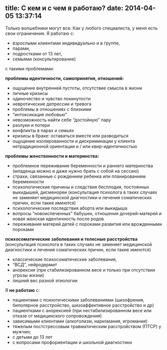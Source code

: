 title: С кем и с чем я работаю?
date: 2014-04-05 13:37:14
---
Только волшебники могут все. Как у любого специалиста, у меня есть свои ограничения. Я работаю с:

* взрослыми клиентами индивидуально и в группе,
* парами,
* подростками от 13 лет,
* семьями (консультирование)

с такими проблемами:

**проблемы идентичности, самопринятия, отношений:**
* ощущение внутренней пустоты, отсутствие смысла в жизни
* личные кризисы
* одиночество и чувство покинутости
* невротические депрессии и тревога
* проблемы в отношениях с близкими
* “интоксикация любовью”
* невозможность найти себе “достойную” пару
* разлуки и потери
* конфликты в парах и семьях
* кризисы в браке: оставаться вместе или разводиться
* ощущение изолированности и дискриминации у клиента нетрадиционной ориентации и / или квир-идентичностью

**проблемы женственности и материнства:**
* проблемное переживание беременности и раннего материнства (младенца можно и даже нужно брать с собой на сессию)
* страхи, связанные с рождением ребенка или планированием беременности
* психологические причины и следствия бесплодия, постоянных выкидышей, дисменореи (консультация психолога в таких случаях не заменяет медицинской диагностики и лечения соматических причин, если такие имеются)
* психологические последствия аборта или выкидыша
* вопросы “новоиспеченных” бабушек, отношения дочерей-матерей и новая женская идентичность после родов
* переживания матерей детей с пороками развития или врожденными пороками

**психосоматические заболевания и телесные расстройства** (консультация психолога в таких случаях не заменяет медицинской диагностики и лечения соматических причин, если такие имеются)
* классические психосоматические заболевания, 
* “ВСД”, нейродермит
* анорексия (при стабилизированном весе и только при отсутствии угрозы жизни)
* лишний вес разной этиологии


Я **не работаю** с:
* пациентами с психотическими заболеваниями (шизофрения, биполярное расстройство, шизоаффективное расстройство и др)
* пациентками с анорексией (при нестабилизированном весе или отказе от медицинского сопровождения)
* зависимыми клиентами (алкоголизм, наркомания, игромания)
* тяжелым постстрессовым травматическим расстройством (ПТСР) у мужчин;
* с детьми до 13 лет
* с вопросами профориентации и школьной диагностики

